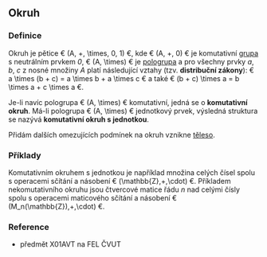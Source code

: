 ## Okruh

### Definice

Okruh je pětice € (A, +, \times, 0, 1) €, kde € (A, +, 0) € je komutativní [grupa](wiki/grupa) s neutrálním prvkem *0*, € (A, \times) € je [pologrupa](wiki/pologrupa) a pro všechny prvky *a*, *b*, *c* z nosné množiny *A* platí následující vztahy (tzv. **distribuční zákony**): € a \times (b + c) = a \times b + a \times c € a také € (b + c) \times a = b \times a + c \times a €.

Je-li navíc pologrupa € (A, \times) € komutativní, jedná se o **komutativní okruh**. Má-li pologrupa € (A, \times) € jednotkový prvek, výsledná struktura se nazývá **komutativní okruh s jednotkou**.

Přidám dalších omezujících podmínek na okruh vznikne [těleso](wiki/teleso).

### Příklady

Komutativním okruhem s jednotkou je například množina celých čísel spolu s operacemi sčítání a násobení € (\mathbb{Z},+,\cdot) €. Příkladem nekomutativního okruhu jsou čtvercové matice řádu *n* nad celými čísly spolu s operacemi maticového sčítání a násobení € (M_n(\mathbb{Z}),+,\cdot) €.

### Reference

- předmět X01AVT na FEL ČVUT